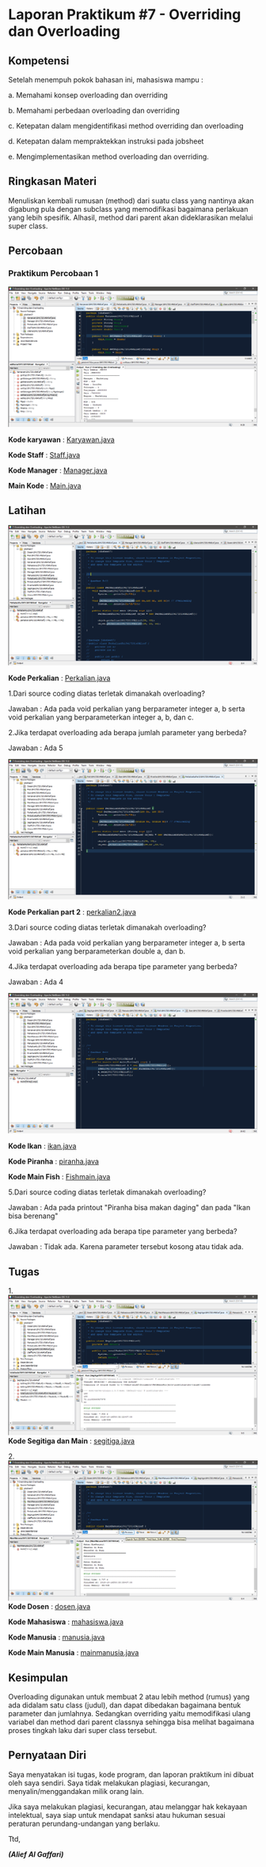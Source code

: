 # Laporan Praktikum #7 - Overriding dan Overloading

## Kompetensi

Setelah menempuh pokok bahasan ini, mahasiswa mampu :

a.	Memahami konsep overloading dan overriding

b.	Memahami perbedaan overloading dan overriding

c.	Ketepatan dalam mengidentifikasi method overriding dan overloading

d.	Ketepatan dalam mempraktekkan instruksi pada jobsheet

e.	Mengimplementasikan method overloading dan overriding.


## Ringkasan Materi
Menuliskan kembali rumusan (method) dari suatu class yang nantinya akan digabung pula dengan subclass yang memodifikasi bagaimana perlakuan yang lebih spesifik. Alhasil, method dari parent akan dideklarasikan melalui super class.


## Percobaan

### Praktikum Percobaan 1

![screenshot](img7/Praktikum/Praktikum1.PNG)

**Kode karyawan** : [Karyawan.java](../../src/7_Overriding_dan_Overloading/Praktikum/Karyawan1841720149Alief.java)

**Kode Staff** : [Staff.java](../../src/7_Overriding_dan_Overloading/Praktikum/Staff1841720149Alief.java)

**Kode Manager** : [Manager.java](../../src/7_Overriding_dan_Overloading/Praktikum1/Manager1841720149Alief.java)

**Main Kode** : [Main.java](../../src/7_Overriding_dan_Overloading/Praktikum1/Utama1841720149Alief.java)

## Latihan
![screenshot](img7/Latihan/latihan1.PNG)

**Kode Perkalian** : [Perkalian.java](../../src/7_Overriding_dan_Overloading/Latihan/Perkalianku1841720149Alief.java)

1.Dari source coding diatas terletak dimanakah overloading?

Jawaban : Ada pada void perkalian yang berparameter integer a, b serta void perkalian yang berparameterkan integer a, b, dan c.

2.Jika terdapat overloading ada berapa jumlah parameter yang berbeda?

Jawaban : Ada 5

![screenshot](img7/Latihan/latihan2.PNG)

**Kode Perkalian part 2** : [perkalian2.java](../../src/7_Overriding_dan_Overloading/Latihan/PerkaliankuPart21841720149Alief.java)

3.Dari source coding diatas terletak dimanakah overloading?

Jawaban : Ada pada void perkalian yang berparameter integer a, b serta void perkalian yang berparameterkan double a, dan b.

4.Jika terdapat overloading ada berapa tipe parameter yang berbeda?

Jawaban : Ada 4

![screenshot](img7/Latihan/latihan3.PNG)

**Kode Ikan** : [ikan.java](../../src/7_Overriding_dan_Overloading/Latihan/Ikan1841720149Alief.java)

**Kode Piranha** : [piranha.java](../../src/7_Overriding_dan_Overloading/Latihan/Piranha1841720149Alief.java)

**Kode Main Fish** : [Fishmain.java](../../src/7_Overriding_dan_Overloading/Latihan/Fish1841720149Alief.java)


5.Dari source coding diatas terletak dimanakah overloading?

Jawaban : Ada pada printout "Piranha bisa makan daging" dan pada "Ikan bisa berenang"

6.Jika terdapat overloading ada berapa tipe parameter yang berbeda?

Jawaban : Tidak ada. Karena parameter tersebut kosong atau tidak ada.

## Tugas

1.![screenshot](img7/Tugas/tugas1.PNG)
**Kode Segitiga dan Main** : [segitiga.java](../../src/7_Overriding_dan_Overloading/Tugas/Segitiga1841720149Alief.java)

2.![screenshot](img7/Tugas/tugas2.PNG)
**Kode Dosen** : [dosen.java](../../src/7_Overriding_dan_Overloading/Tugas/Dosen1841720148Alief.java)

**Kode Mahasiswa** : [mahasiswa.java](../../src/7_Overriding_dan_Overloading/Tugas/Mahasiswa1841720149Alief.java)

**Kode Manusia** : [manusia.java](../../src/7_Overriding_dan_Overloading/Tugas/Manusia1841720149Alief.java)

**Kode Main Manusia** : [mainmanusia.java](../../src/7_Overriding_dan_Overloading/Tugas/MainManusia1841720149Alief.java)

## Kesimpulan

Overloading digunakan untuk membuat 2 atau lebih method (rumus) yang ada didalam satu class (judul), dan dapat dibedakan bagaimana bentuk parameter dan jumlahnya. Sedangkan overriding yaitu memodifikasi ulang variabel dan method dari parent classnya sehingga bisa melihat bagaimana proses tingkah laku dari super class tersebut.

## Pernyataan Diri

Saya menyatakan isi tugas, kode program, dan laporan praktikum ini dibuat oleh saya sendiri. Saya tidak melakukan plagiasi, kecurangan, menyalin/menggandakan milik orang lain.

Jika saya melakukan plagiasi, kecurangan, atau melanggar hak kekayaan intelektual, saya siap untuk mendapat sanksi atau hukuman sesuai peraturan perundang-undangan yang berlaku.

Ttd,

***(Alief Al Gaffari)***
